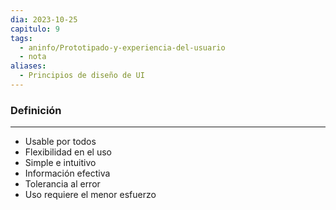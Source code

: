 ```yaml
---
dia: 2023-10-25
capitulo: 9
tags:
  - aninfo/Prototipado-y-experiencia-del-usuario
  - nota
aliases:
  - Principios de diseño de UI
---
```

### Definición
---
* Usable por todos
* Flexibilidad en el uso
* Simple e intuitivo
* Información efectiva
* Tolerancia al error
* Uso requiere el menor esfuerzo